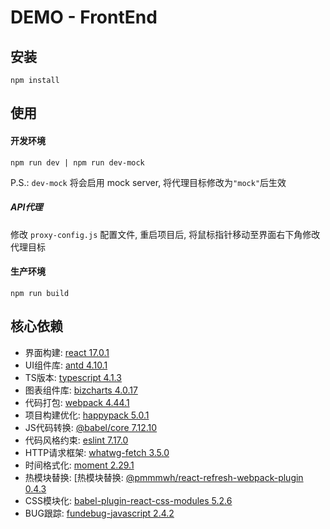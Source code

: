 # DEMO - FrontEnd

## 安装

```
npm install
```

## 使用

#### 开发环境
```
npm run dev | npm run dev-mock
```
P.S.: ```dev-mock``` 将会启用 mock server, 将代理目标修改为```"mock"```后生效

##### API代理

修改 ```proxy-config.js``` 配置文件, 重启项目后, 将鼠标指针移动至界面右下角修改代理目标

#### 生产环境
```
npm run build
```

## 核心依赖

- 界面构建: [react 17.0.1](https://reactjs.org/versions)
- UI组件库: [antd 4.10.1](https://ant.design/index-cn)
- TS版本: [typescript 4.1.3](https://www.typescriptlang.org/)
- 图表组件库: [bizcharts 4.0.17](https://bizcharts.net/index)
- 代码打包: [webpack 4.44.1](https://webpack.js.org/)
- 项目构建优化: [happypack 5.0.1](https://www.npmjs.com/package/happypack)
- JS代码转换: [@babel/core 7.12.10](https://babeljs.io)
- 代码风格约束: [eslint 7.17.0](https://eslint.org)
- HTTP请求框架: [whatwg-fetch 3.5.0](https://www.npmjs.com/package/whatwg-fetch)
- 时间格式化: [moment 2.29.1](http://momentjs.cn)
- 热模块替换: [热模块替换: [@pmmmwh/react-refresh-webpack-plugin 0.4.3](https://www.npmjs.com/package/@pmmmwh/react-refresh-webpack-plugin)
- CSS模块化: [babel-plugin-react-css-modules 5.2.6](https://github.com/gajus/babel-plugin-react-css-modules)
- BUG跟踪: [fundebug-javascript 2.4.2](https://www.fundebug.com/)
